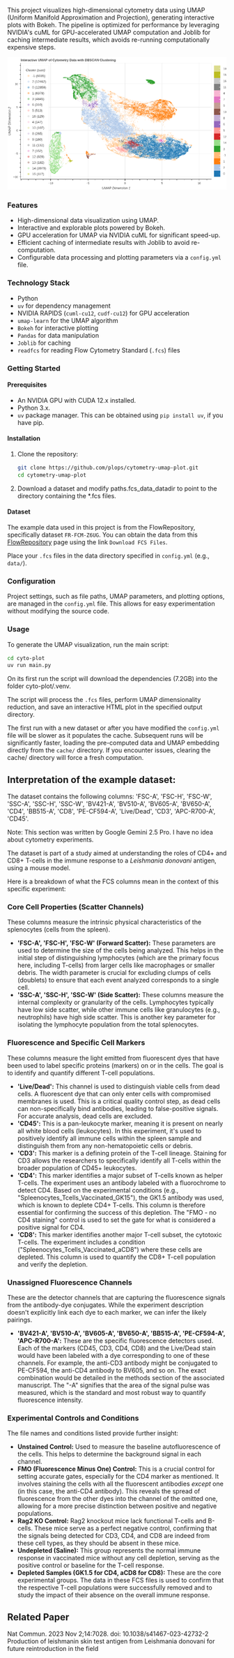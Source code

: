 This project visualizes high-dimensional cytometry data using UMAP
(Uniform Manifold Approximation and Projection), generating
interactive plots with Bokeh. The pipeline is optimized for
performance by leveraging NVIDIA's cuML for GPU-accelerated UMAP
computation and Joblib for caching intermediate results, which avoids
re-running computationally expensive steps.

![Screenshot of the interactive UMAP plot](https://raw.githubusercontent.com/plops/cytometry-umap-plot/main/img/plot.png)

### Features

*   High-dimensional data visualization using UMAP.
*   Interactive and explorable plots powered by Bokeh.
*   GPU acceleration for UMAP via NVIDIA cuML for significant speed-up.
*   Efficient caching of intermediate results with Joblib to avoid re-computation.
*   Configurable data processing and plotting parameters via a `config.yml` file.

### Technology Stack

*   Python
*   `uv` for dependency management
*   NVIDIA RAPIDS (`cuml-cu12`, `cudf-cu12`) for GPU acceleration
*   `umap-learn` for the UMAP algorithm
*   `Bokeh` for interactive plotting
*   `Pandas` for data manipulation
*   `Joblib` for caching
*   `readfcs` for reading Flow Cytometry Standard (`.fcs`) files

### Getting Started

#### Prerequisites

*   An NVIDIA GPU with CUDA 12.x installed.
*   Python 3.x.
*   `uv` package manager. This can be obtained using `pip install uv`, if you have pip.

#### Installation

1.  Clone the repository:
    ```bash
    git clone https://github.com/plops/cytometry-umap-plot.git
    cd cytometry-umap-plot
    ```

2. Download a dataset and modify paths.fcs_data_datadir to point to
the directory containing the *.fcs files.

#### Dataset

The example data used in this project is from the FlowRepository,
specifically dataset `FR-FCM-Z6UG`. You can obtain the data from this
[FlowRepository](http://flowrepository.org/id/FR-FCM-Z6UG) page using
the link `Download FCS Files`.

Place your `.fcs` files in the data directory specified in
`config.yml` (e.g., `data/`).

### Configuration

Project settings, such as file paths, UMAP parameters, and plotting
options, are managed in the `config.yml` file. This allows for easy
experimentation without modifying the source code.

### Usage

To generate the UMAP visualization, run the main script:

```bash
cd cyto-plot
uv run main.py
```

On its first run the script will download the dependencies (7.2GB)
into the folder cyto-plot/.venv.

The script will process the `.fcs` files, perform UMAP dimensionality
reduction, and save an interactive HTML plot in the specified output
directory.

The first run with a new dataset or after you have modified the
`config.yml` file will be slower as it populates the cache. Subsequent
runs will be significantly faster, loading the pre-computed data and
UMAP embedding directly from the `cache/` directory. If you encounter
issues, clearing the cache/ directory will force a fresh computation.


## Interpretation of the example dataset:

The dataset contains the following columns: 'FSC-A', 'FSC-H', 'FSC-W',
'SSC-A', 'SSC-H', 'SSC-W', 'BV421-A', 'BV510-A', 'BV605-A', 'BV650-A',
'CD4', 'BB515-A', 'CD8', 'PE-CF594-A', 'Live/Dead', 'CD3',
'APC-R700-A', 'CD45'.

Note: This section was written by Google Gemini 2.5 Pro. I have no
idea about cytometry experiments.

The dataset is part of a study aimed at understanding the roles of
CD4+ and CD8+ T-cells in the immune response to a *Leishmania
donovani* antigen, using a mouse model.

Here is a breakdown of what the FCS columns mean in the context of
this specific experiment:

### Core Cell Properties (Scatter Channels)

These columns measure the intrinsic physical characteristics of the
splenocytes (cells from the spleen).

*   **'FSC-A', 'FSC-H', 'FSC-W' (Forward Scatter):** These parameters are used to determine the size of the cells being analyzed. This helps in the initial step of distinguishing lymphocytes (which are the primary focus here, including T-cells) from larger cells like macrophages or smaller debris. The width parameter is crucial for excluding clumps of cells (doublets) to ensure that each event analyzed corresponds to a single cell.
*   **'SSC-A', 'SSC-H', 'SSC-W' (Side Scatter):** These columns measure the internal complexity or granularity of the cells. Lymphocytes typically have low side scatter, while other immune cells like granulocytes (e.g., neutrophils) have high side scatter. This is another key parameter for isolating the lymphocyte population from the total splenocytes.

### Fluorescence and Specific Cell Markers

These columns measure the light emitted from fluorescent dyes that
have been used to label specific proteins (markers) on or in the
cells. The goal is to identify and quantify different T-cell
populations.

*   **'Live/Dead':** This channel is used to distinguish viable cells from dead cells. A fluorescent dye that can only enter cells with compromised membranes is used. This is a critical quality control step, as dead cells can non-specifically bind antibodies, leading to false-positive signals. For accurate analysis, dead cells are excluded.
*   **'CD45':** This is a pan-leukocyte marker, meaning it is present on nearly all white blood cells (leukocytes). In this experiment, it's used to positively identify all immune cells within the spleen sample and distinguish them from any non-hematopoietic cells or debris.
*   **'CD3':** This marker is a defining protein of the T-cell lineage. Staining for CD3 allows the researchers to specifically identify all T-cells within the broader population of CD45+ leukocytes.
*   **'CD4':** This marker identifies a major subset of T-cells known as helper T-cells. The experiment uses an antibody labeled with a fluorochrome to detect CD4. Based on the experimental conditions (e.g., "Spleenocytes_Tcells_Vaccinated_GK15"), the GK1.5 antibody was used, which is known to deplete CD4+ T-cells. This column is therefore essential for confirming the success of this depletion. The "FMO - no CD4 staining" control is used to set the gate for what is considered a positive signal for CD4.
*   **'CD8':** This marker identifies another major T-cell subset, the cytotoxic T-cells. The experiment includes a condition ("Spleenocytes_Tcells_Vaccinated_aCD8") where these cells are depleted. This column is used to quantify the CD8+ T-cell population and verify the depletion.

### Unassigned Fluorescence Channels

These are the detector channels that are capturing the fluorescence
signals from the antibody-dye conjugates. While the experiment
description doesn't explicitly link each dye to each marker, we can
infer the likely pairings.

*   **'BV421-A', 'BV510-A', 'BV605-A', 'BV650-A', 'BB515-A', 'PE-CF594-A', 'APC-R700-A':** These are the specific fluorescence detectors used. Each of the markers (CD45, CD3, CD4, CD8) and the Live/Dead stain would have been labeled with a dye corresponding to one of these channels. For example, the anti-CD3 antibody might be conjugated to PE-CF594, the anti-CD4 antibody to BV605, and so on. The exact combination would be detailed in the methods section of the associated manuscript. The "-A" signifies that the area of the signal pulse was measured, which is the standard and most robust way to quantify fluorescence intensity.

### Experimental Controls and Conditions

The file names and conditions listed provide further insight:

*   **Unstained Control:** Used to measure the baseline autofluorescence of the cells. This helps to determine the background signal in each channel.
*   **FMO (Fluorescence Minus One) Control:** This is a crucial control for setting accurate gates, especially for the CD4 marker as mentioned. It involves staining the cells with all the fluorescent antibodies *except* one (in this case, the anti-CD4 antibody). This reveals the spread of fluorescence from the other dyes into the channel of the omitted one, allowing for a more precise distinction between positive and negative populations.
*   **Rag2 KO Control:** Rag2 knockout mice lack functional T-cells and B-cells. These mice serve as a perfect negative control, confirming that the signals being detected for CD3, CD4, and CD8 are indeed from these cell types, as they should be absent in these mice.
*   **Undepleted (Saline):** This group represents the normal immune response in vaccinated mice without any cell depletion, serving as the positive control or baseline for the T-cell response.
*   **Depleted Samples (GK1.5 for CD4, aCD8 for CD8):** These are the core experimental groups. The data in these FCS files is used to confirm that the respective T-cell populations were successfully removed and to study the impact of their absence on the overall immune response.

## Related Paper

Nat Commun. 2023 Nov 2;14:7028. doi: 10.1038/s41467-023-42732-2
Production of leishmanin skin test antigen from Leishmania donovani for future reintroduction in the field

